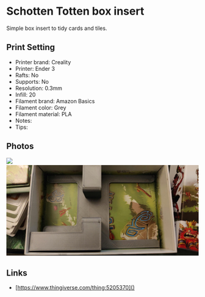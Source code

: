 # Schotten Totten box insert

Simple box insert to tidy cards and tiles.

## Print Setting

- Printer brand: Creality
- Printer: Ender 3
- Rafts: No
- Supports: No
- Resolution: 0.3mm
- Infill: 20
- Filament brand: Amazon Basics
- Filament color: Grey
- Filament material: PLA
- Notes:
- Tips:

## Photos

![](./with-cards.png)
![](./empty.jpg)

## Links

- [https://www.thingiverse.com/thing:5205370]()
